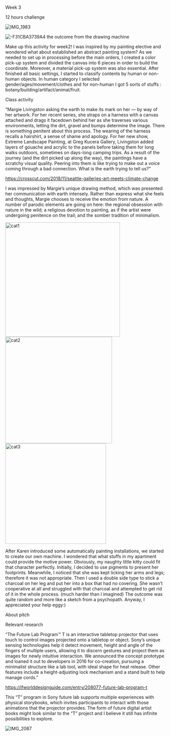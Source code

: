 Week 3

12 hours challenge

![IMG_1983](https://user-images.githubusercontent.com/68723373/96459140-5787c300-1254-11eb-8006-d05034616c9c.JPG)

![-F31CBA3739A4](https://user-images.githubusercontent.com/68723373/96461891-83f10e80-1257-11eb-8d2a-8e1efa4083b3.JPG)
the outcome from the drawing machine


Make up this activity for week2! I was inspired by my painting elective and wondered what about established an abstract painting system? As we needed to set up in processing before the main orders, I created a color pick-up system and divided the canvas into 6 pieces in order to build the coordinate. Moreover, a material pick-up system was also essential. After finished all basic settings, I started to classify contents by human or non-human objects. In human category I selected gender/ages/movement/clothes and for non-human I got 5 sorts of stuffs : botany/building/artifact/animal/fruit.


Class activity

“Margie Livingston asking the earth to make its mark on her — by way of her artwork. For her recent series, she straps on a harness with a canvas attached and drags it facedown behind her as she traverses various environments, letting the dirt, gravel and bumps determine the image. There is something penitent about this process. The wearing of the harness recalls a hairshirt, a sense of shame and apology. For her new show, Extreme Landscape Painting, at Greg Kucera Gallery, Livingston added layers of gouache and acrylic to the panels before taking them for long walks outdoors, sometimes on days-long camping trips. As a result of the journey (and the dirt picked up along the way), the paintings have a scratchy visual quality. Peering into them is like trying to make out a voice coming through a bad connection. What is the earth trying to tell us?”

https://crosscut.com/2018/11/seattle-galleries-art-meets-climate-change

I was impressed by Margie’s unique drawing method, which was presented her communication with earth intensely.  Rather than express what she feels and thoughts, Margie chooses to receive the emotion from nature. A number of parodic elements are going on here: the regional obsession with nature in the wild; a religious devotion to painting, as if the artist were undergoing penitence on the trail; and the somber tradition of minimalism. 

<img width="361" alt="cat1" src="https://user-images.githubusercontent.com/68723373/96461613-2e1c6680-1257-11eb-863f-af47806103b5.png">

<img width="336" alt="cat2" src="https://user-images.githubusercontent.com/68723373/96461645-35dc0b00-1257-11eb-9101-08003bb45319.png">

<img width="317" alt="cat3" src="https://user-images.githubusercontent.com/68723373/96461712-4be9cb80-1257-11eb-90ce-dee8782f57c5.png">


After Karen introduced some automatically painting installations, we started to create our own machine. I wondered that what stuffs in my apartment could provide the motive power.  Obviously, my naughty little kitty could fit that character perfectly. Initially, I decided to use pigments to present her footprints. Meanwhile, I noticed that she was kept licking her arms and legs; therefore it was not appropriate. Then I used a double side type to stick a charcoal on her leg and put her into a box that had no covering. She wasn’t cooperative at all and struggled with that charcoal and attempted to get rid of it in the whole process. (much harder than I imagined) The outcome was quite random and more like a sketch from a psychopath. Anyway, I appreciated your help eggy:)


About pitch

Relevant research

“The Future Lab Program™ T is an interactive tabletop projector that uses touch to control images projected onto a tabletop or object. Sony’s unique sensing technologies help it detect movement, height and angle of the fingers of multiple users, allowing it to discern gestures and project them as images for newly intuitive interaction. We announced the concept prototype and loaned it out to developers in 2016 for co-creation, pursuing a minimalist structure like a lab tool, with ideal shape for heat release. Other features include a height-adjusting lock mechanism and a stand built to help manage cords.”

https://ifworlddesignguide.com/entry/208077-future-lab-program-t

This “T” program in Sony future lab supports multiple experiences with physical storybooks, which invites participants to interact with those animations that the projector provides. The form of future digital artist books might look similar to the “T” project and I believe it still has infinite possibilities to explore.

![IMG_2087](https://user-images.githubusercontent.com/68723373/96473228-f49e2800-1263-11eb-9d60-b03308cdea80.GIF)

